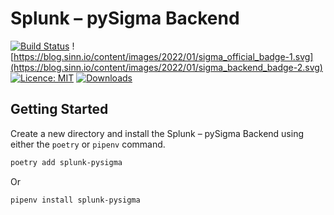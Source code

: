# Splunk – pySigma Backend

[![Build Status](https://github.com/PlatformCommunity/flysystem-bunnycdn/actions/workflows/php.yml/badge.svg)](https://github.com/PlatformCommunity/flysystem-bunnycdn/actions) ![https://blog.sinn.io/content/images/2022/01/sigma_official_badge-1.svg](https://blog.sinn.io/content/images/2022/01/sigma_backend_badge-2.svg) [![Licence: MIT](https://img.shields.io/packagist/l/platformcommunity/flysystem-bunnycdn)](https://github.com/PlatformCommunity/flysystem-bunnycdn/blob/master/LICENSE) [![Downloads](https://img.shields.io/packagist/dm/platformcommunity/flysystem-bunnycdn)](https://packagist.org/packages/platformcommunity/flysystem-bunnycdn)

## Getting Started

Create a new directory and install the Splunk – pySigma Backend using either the `poetry` or `pipenv` command.

```bash
poetry add splunk-pysigma
```

Or

```bash
pipenv install splunk-pysigma
```
